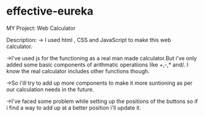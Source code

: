 # effective-eureka


MY Project: Web Calculator



Description:
-> I used html , CSS and JavaScript to make this web calculator.

->I've used js for the functioning as a real man made calculator.But i've only added some basic components of arithmatic operatiions like +,-,* and/.
I know the real calculator includes other functions though.

->So i'ill try to add up more components to make it more suntioning as per our calculation needs in the future.

->I've faced some problem while setting up the positions of the buttons so if i find a way to add up at a better position i'll update it.
